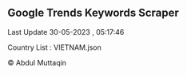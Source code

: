

## Google Trends Keywords Scraper 
 
Last Update 30-05-2023 , 05:17:46

Country List :
VIETNAM.json



© Abdul Muttaqin 
